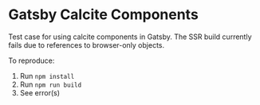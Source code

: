 # Gatsby Calcite Components

Test case for using calcite components in Gatsby. The SSR build currently fails due to references to browser-only objects.

To reproduce:
1. Run `npm install`
1. Run `npm run build`
1. See error(s)